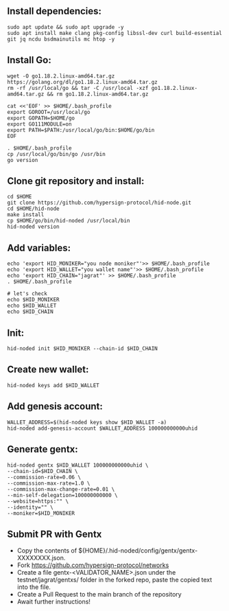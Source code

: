 ## Install dependencies:
```
sudo apt update && sudo apt upgrade -y
sudo apt install make clang pkg-config libssl-dev curl build-essential git jq ncdu bsdmainutils mc htop -y
```
## Install Go:
```
wget -O go1.18.2.linux-amd64.tar.gz https://golang.org/dl/go1.18.2.linux-amd64.tar.gz
rm -rf /usr/local/go && tar -C /usr/local -xzf go1.18.2.linux-amd64.tar.gz && rm go1.18.2.linux-amd64.tar.gz

cat <<'EOF' >> $HOME/.bash_profile
export GOROOT=/usr/local/go
export GOPATH=$HOME/go
export GO111MODULE=on
export PATH=$PATH:/usr/local/go/bin:$HOME/go/bin
EOF

. $HOME/.bash_profile
cp /usr/local/go/bin/go /usr/bin
go version
```
## Clone git repository and install:
```
cd $HOME
git clone https://github.com/hypersign-protocol/hid-node.git
cd $HOME/hid-node
make install
cp $HOME/go/bin/hid-noded /usr/local/bin
hid-noded version
```
## Add variables:
```
echo 'export HID_MONIKER="you node moniker"'>> $HOME/.bash_profile
echo 'export HID_WALLET="you wallet name"'>> $HOME/.bash_profile
echo 'export HID_CHAIN="jagrat"' >> $HOME/.bash_profile
. $HOME/.bash_profile

# let's check
echo $HID_MONIKER
echo $HID_WALLET
echo $HID_CHAIN
```
## Init:
```
hid-noded init $HID_MONIKER --chain-id $HID_CHAIN
```

## Create new wallet:
```
hid-noded keys add $HID_WALLET
```
## Add genesis account:
```
WALLET_ADDRESS=$(hid-noded keys show $HID_WALLET -a)
hid-noded add-genesis-account $WALLET_ADDRESS 100000000000uhid
```
## Generate gentx:
```
hid-noded gentx $HID_WALLET 100000000000uhid \
--chain-id=$HID_CHAIN \
--commission-rate=0.06 \
--commission-max-rate=1.0 \
--commission-max-change-rate=0.01 \
--min-self-delegation=100000000000 \
--website=https:"" \
--identity="" \
--moniker=$HID_MONIKER
```

## Submit PR with Gentx
* Copy the contents of ${HOME}/.hid-noded/config/gentx/gentx-XXXXXXXX.json.
* Fork https://github.com/hypersign-protocol/networks
* Create a file gentx-<VALIDATOR_NAME>.json under the testnet/jagrat/gentxs/ folder in the forked repo, paste the copied text into the file.
* Create a Pull Request to the main branch of the repository
* Await further instructions!
